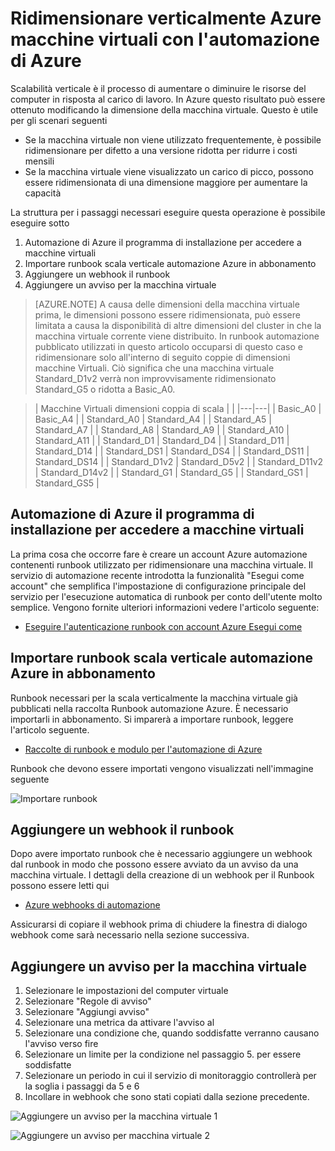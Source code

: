 <properties
    pageTitle="Ridimensionare verticalmente Azure macchine virtuali con l'automazione di Azure | Microsoft Azure"
    description="Come ridurre verticalmente una macchina virtuale di Windows in risposta a monitoraggio degli avvisi con l'automazione di Azure"
    services="virtual-machines-windows"
    documentationCenter=""
    authors="singhkays"
    manager="timlt"
    editor=""
    tags="azure-resource-manager"/>

<tags
    ms.service="virtual-machines-windows"
    ms.workload="infrastructure-services"
    ms.tgt_pltfrm="vm-windows"
    ms.devlang="na"
    ms.topic="article"
    ms.date="03/29/2016"
    ms.author="singhkay"/>

# <a name="vertically-scale-azure-virtual-machines-with-azure-automation"></a>Ridimensionare verticalmente Azure macchine virtuali con l'automazione di Azure

Scalabilità verticale è il processo di aumentare o diminuire le risorse del computer in risposta al carico di lavoro. In Azure questo risultato può essere ottenuto modificando la dimensione della macchina virtuale. Questo è utile per gli scenari seguenti

- Se la macchina virtuale non viene utilizzato frequentemente, è possibile ridimensionare per difetto a una versione ridotta per ridurre i costi mensili
- Se la macchina virtuale viene visualizzato un carico di picco, possono essere ridimensionata di una dimensione maggiore per aumentare la capacità

La struttura per i passaggi necessari eseguire questa operazione è possibile eseguire sotto

1. Automazione di Azure il programma di installazione per accedere a macchine virtuali
2. Importare runbook scala verticale automazione Azure in abbonamento
3. Aggiungere un webhook il runbook
4. Aggiungere un avviso per la macchina virtuale

> [AZURE.NOTE] A causa delle dimensioni della macchina virtuale prima, le dimensioni possono essere ridimensionata, può essere limitata a causa la disponibilità di altre dimensioni del cluster in che la macchina virtuale corrente viene distribuito. In runbook automazione pubblicato utilizzati in questo articolo occuparsi di questo caso e ridimensionare solo all'interno di seguito coppie di dimensioni macchine Virtuali. Ciò significa che una macchina virtuale Standard_D1v2 verrà non improvvisamente ridimensionato Standard_G5 o ridotta a Basic_A0.

>| Macchine Virtuali dimensioni coppia di scala |   |
|---|---|
|  Basic_A0 |  Basic_A4 |
|  Standard_A0 | Standard_A4 |
|  Standard_A5 | Standard_A7  |
|  Standard_A8 | Standard_A9  |
|  Standard_A10 |  Standard_A11 |
|  Standard_D1 |  Standard_D4 |
|  Standard_D11 | Standard_D14  |
|  Standard_DS1 |  Standard_DS4 |
|  Standard_DS11 | Standard_DS14  |
|  Standard_D1v2 |  Standard_D5v2 |
|  Standard_D11v2 |  Standard_D14v2 |
|  Standard_G1 |  Standard_G5 |
|  Standard_GS1 |  Standard_GS5 |

## <a name="setup-azure-automation-to-access-your-virtual-machines"></a>Automazione di Azure il programma di installazione per accedere a macchine virtuali

La prima cosa che occorre fare è creare un account Azure automazione contenenti runbook utilizzato per ridimensionare una macchina virtuale. Il servizio di automazione recente introdotta la funzionalità "Esegui come account" che semplifica l'impostazione di configurazione principale del servizio per l'esecuzione automatica di runbook per conto dell'utente molto semplice. Vengono fornite ulteriori informazioni vedere l'articolo seguente:

* [Eseguire l'autenticazione runbook con account Azure Esegui come](../automation/automation-sec-configure-azure-runas-account.md)

## <a name="import-the-azure-automation-vertical-scale-runbooks-into-your-subscription"></a>Importare runbook scala verticale automazione Azure in abbonamento

Runbook necessari per la scala verticalmente la macchina virtuale già pubblicati nella raccolta Runbook automazione Azure. È necessario importarli in abbonamento. Si imparerà a importare runbook, leggere l'articolo seguente.

* [Raccolte di runbook e modulo per l'automazione di Azure](../automation/automation-runbook-gallery.md)

Runbook che devono essere importati vengono visualizzati nell'immagine seguente

![Importare runbook](./media/virtual-machines-vertical-scaling-automation/scale-runbooks.png)

## <a name="add-a-webhook-to-your-runbook"></a>Aggiungere un webhook il runbook

Dopo avere importato runbook che è necessario aggiungere un webhook dal runbook in modo che possono essere avviato da un avviso da una macchina virtuale. I dettagli della creazione di un webhook per il Runbook possono essere letti qui

* [Azure webhooks di automazione](../automation/automation-webhooks.md)

Assicurarsi di copiare il webhook prima di chiudere la finestra di dialogo webhook come sarà necessario nella sezione successiva.

## <a name="add-an-alert-to-your-virtual-machine"></a>Aggiungere un avviso per la macchina virtuale

1. Selezionare le impostazioni del computer virtuale
2. Selezionare "Regole di avviso"
3. Selezionare "Aggiungi avviso"
4. Selezionare una metrica da attivare l'avviso al
5. Selezionare una condizione che, quando soddisfatte verranno causano l'avviso verso fire
6. Selezionare un limite per la condizione nel passaggio 5. per essere soddisfatte
7. Selezionare un periodo in cui il servizio di monitoraggio controllerà per la soglia i passaggi da 5 e 6
8. Incollare in webhook che sono stati copiati dalla sezione precedente.

![Aggiungere un avviso per la macchina virtuale 1](./media/virtual-machines-vertical-scaling-automation/add-alert-webhook-1.png)

![Aggiungere un avviso per macchina virtuale 2](./media/virtual-machines-vertical-scaling-automation/add-alert-webhook-2.png)
